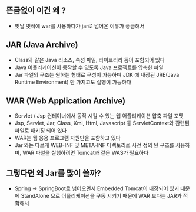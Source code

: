 ## 뜬금없이 이건 왜 ?

- 옛날 옛적에 war를 사용하다가 jar로 넘어온 이유가 궁금해서

## JAR (Java Archive)

- Class와 같은 Java 리소스, 속성 파일, 라이브러리 등이 포함되어 있다
- Java 어플리케이션이 동작할 수  있도록 Java 프로젝트를 압축한 파일
- Jar 파일의 구조는 원하는 형태로 구성이 가능하며 JDK 에 내장된 JRE(Java Runtime Environment) 만 가지고도 실행이 가능하다

## WAR (Web Application Archive)

- Servlet / Jsp 컨테이너에서 동작 시킬 수 있는 웹 어플리케이션 압축 파일 포맷
- Jsp, Servlet, Jar, Class, Xml, Html, Javascript 등 ServletContext와 관련된 파일로 패키징 되어 있다
- WAR는 웹 응용 프로그램 자원만을 포함하고 있다
- Jar 와는 다르게 WEB-INF 및 META-INF 디렉토리로 사전 정의 된 구조를 사용하며,
WAR 파일을 실행하려면 Tomcat과 같은 WAS가 필요하다

## 그렇다면 왜 Jar를 많이 쓸까?

- Spring → SpringBoot로 넘어오면서 Embedded Tomcat이 내장되어 있기 때문에 
StandAlone 으로 어플리케이션을 구동 시키기 때문에 WAR 보다는 JAR가 적합해서
